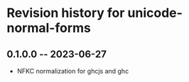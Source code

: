 # Revision history for unicode-normal-forms

## 0.1.0.0 -- 2023-06-27

* NFKC normalization for ghcjs and ghc
